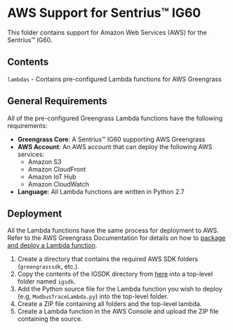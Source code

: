 # AWS Support for Sentrius&trade; IG60
This folder contains support for Amazon Web Services (AWS) for the Sentrius&trade; IG60.

## Contents
`lambdas` - Contains pre-configured Lambda functions for AWS Greengrass

## General Requirements
All of the pre-configured Greengrass Lambda functions have the following requirements:
* **Greengrass Core**: A Sentrius&trade; IG60 supporting AWS Greengrass
* **AWS Account**: An AWS account that can deploy the following AWS services:
  * Amazon S3
  * Amazon CloudFront
  * Amazon IoT Hub
  * Amazon CloudWatch
* **Language**: All Lambda functions are written in Python 2.7

## Deployment
All the Lambda functions have the same process for deployment to AWS.  Refer to the AWS Greengrass Documentation for details on how to [package and deploy a Lambda function](https://docs.aws.amazon.com/greengrass/latest/developerguide/create-lambda.html).
1. Create a directory that contains the required AWS SDK folders (`greengrasssdk`, etc.).
2. Copy the contents of the IGSDK directory from [here](../python/igsdk) into a top-level folder named `igsdk`.
3. Add the Python source file for the Lambda function you wish to deploy (e.g, `ModbusTraceLambda.py`) into the top-level folder.
4. Create a ZIP file containing all folders and the top-level lambda.
5. Create a Lambda function in the AWS Console and upload the ZIP file containing the source.
